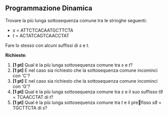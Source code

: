 ## Programmazione Dinamica ##

Trovare la più lunga sottosequenza comune tra le stringhe seguenti:
- _s_ = ATTCTCACAATGCTTCTA
- _t_ = ACTATCAGTCAACCTAT

Fare lo stesso con alcuni suffissi di _s_ e _t_.

__Richieste__:
1. __\[1 pt\]__ Qual è la più lunga sottosequenza comune tra _s_ e _t_?
2. __\[1 pt\]__ E nel caso sia richiesto che la sottosequenza comune incominci con 'C'?
3. __\[1 pt\]__ E nel caso sia richiesto che la sottosequenza comune incominci con 'G'?
3. __\[1 pt\]__ Qual è la più lunga sottosequenza comune tra _s_ e il suo suffisso _t9_ = TCAACCTAT di _t_?
4. __\[1 pt\]__ Qual è la più lunga sottosequenza comune tra _t_ e il prefisso _s8_ = TGCTTCTA di _s_?
